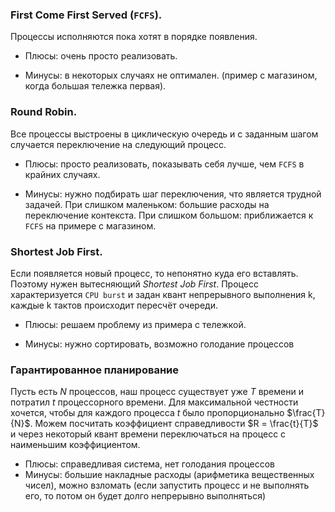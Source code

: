 ### First Come First Served (`FCFS`).
Процессы исполняются пока хотят в порядке появления.
+ Плюсы: очень просто реализовать.
- Минусы: в некоторых случаях не оптимален. (пример с магазином, когда большая тележка первая).
### Round Robin.
Все процессы выстроены в циклическую очередь и с заданным шагом случается переключение на следующий процесс.
+ Плюсы: просто реализовать, показывать себя лучше, чем `FCFS` в крайних случаях.
- Минусы: нужно подбирать шаг переключения, что является трудной задачей. При слишком маленьком: большие расходы на переключение контекста. При слишком большом: приближается к `FCFS` на примере с магазином.
### Shortest Job First.
Если появляется новый процесс, то непонятно куда его вставлять. Поэтому нужен вытесняющий *Shortest Job First*.
Процесс характеризуется `CPU burst` и задан квант непрерывного выполнения k, каждые k тактов происходит пересчёт очереди.
+ Плюсы: решаем проблему из примера с тележкой.
- Минусы: нужно сортировать, возможно голодание процессов
### Гарантированное планирование
Пусть есть $N$ процессов, наш процесс существует уже $T$ времени и потратил $t$ процессорного времени. Для максимальной честности хочется, чтобы для каждого процесса $t$ было пропорционально $\frac{T}{N}$. Можем посчитать коэффициент справедливости $R = \frac{t}{T}$ и через некоторый квант времени переключаться на процесс с наименьшим коэффициентом.
- Плюсы: справедливая система, нет голодания процессов
- Минусы: большие накладные расходы (арифметика вещественных чисел), можно взломать (если запустить процесс и не выполнять его, то потом он будет долго непрерывно выполняться)
